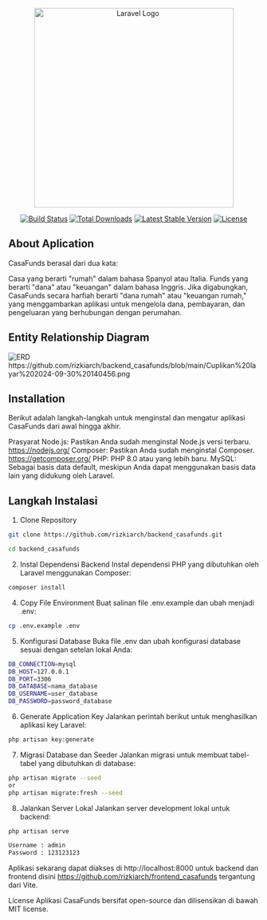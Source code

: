 <p align="center"><a href="https://laravel.com" target="_blank"><img src="https://raw.githubusercontent.com/laravel/art/master/logo-lockup/5%20SVG/2%20CMYK/1%20Full%20Color/laravel-logolockup-cmyk-red.svg" width="400" alt="Laravel Logo"></a></p>

<p align="center">
<a href="https://github.com/laravel/framework/actions"><img src="https://github.com/laravel/framework/workflows/tests/badge.svg" alt="Build Status"></a>
<a href="https://packagist.org/packages/laravel/framework"><img src="https://img.shields.io/packagist/dt/laravel/framework" alt="Total Downloads"></a>
<a href="https://packagist.org/packages/laravel/framework"><img src="https://img.shields.io/packagist/v/laravel/framework" alt="Latest Stable Version"></a>
<a href="https://packagist.org/packages/laravel/framework"><img src="https://img.shields.io/packagist/l/laravel/framework" alt="License"></a>
</p>

## About Aplication
CasaFunds berasal dari dua kata:

Casa yang berarti "rumah" dalam bahasa Spanyol atau Italia.
Funds yang berarti "dana" atau "keuangan" dalam bahasa Inggris.
Jika digabungkan, CasaFunds secara harfiah berarti "dana rumah" atau "keuangan rumah," yang menggambarkan aplikasi untuk mengelola dana, pembayaran, dan pengeluaran yang berhubungan dengan perumahan.

## Entity Relationship Diagram
<img src="[/docs/logo.png]()" alt="ERD"/>
https://github.com/rizkiarch/backend_casafunds/blob/main/Cuplikan%20layar%202024-09-30%20140456.png

## Installation
Berikut adalah langkah-langkah untuk menginstal dan mengatur aplikasi CasaFunds dari awal hingga akhir.

Prasyarat
Node.js: Pastikan Anda sudah menginstal Node.js versi terbaru.
https://nodejs.org/
Composer: Pastikan Anda sudah menginstal Composer.
https://getcomposer.org/
PHP: PHP 8.0 atau yang lebih baru.
MySQL: Sebagai basis data default, meskipun Anda dapat menggunakan basis data lain yang didukung oleh Laravel.

## Langkah Instalasi
1. Clone Repository
```bash
git clone https://github.com/rizkiarch/backend_casafunds.git
```
```bash
cd backend_casafunds
```

2. Instal Dependensi Backend Instal dependensi PHP yang dibutuhkan oleh Laravel menggunakan Composer:
```bash
composer install
```

4. Copy File Environment Buat salinan file .env.example dan ubah menjadi .env:
```bash
cp .env.example .env
```

5. Konfigurasi Database Buka file .env dan ubah konfigurasi database sesuai dengan setelan lokal Anda:
```bash
DB_CONNECTION=mysql
DB_HOST=127.0.0.1
DB_PORT=3306
DB_DATABASE=nama_database
DB_USERNAME=user_database
DB_PASSWORD=password_database
```

6. Generate Application Key Jalankan perintah berikut untuk menghasilkan aplikasi key Laravel:
```bash
php artisan key:generate
```

7. Migrasi Database dan Seeder Jalankan migrasi untuk membuat tabel-tabel yang dibutuhkan di database:
```bash
php artisan migrate --seed
or
php artisan migrate:fresh --seed
```


8. Jalankan Server Lokal Jalankan server development lokal untuk backend:
```bash
php artisan serve
```

```bash
Username : admin
Password : 123123123
```

Aplikasi sekarang dapat diakses di http://localhost:8000 untuk backend dan frontend disini https://github.com/rizkiarch/frontend_casafunds tergantung dari Vite.

License
Aplikasi CasaFunds bersifat open-source dan dilisensikan di bawah MIT license.







